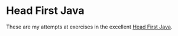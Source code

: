 # Head First Java

These are my attempts at exercises in the excellent [Head First Java](https://www.amazon.com/Head-First-Java-Kathy-Sierra/dp/0596009208).